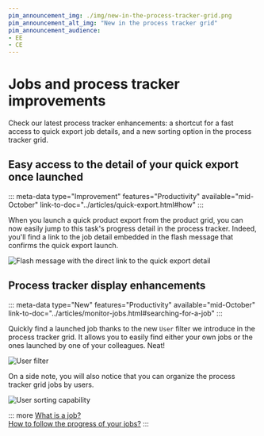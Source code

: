 ```yaml
---
pim_announcement_img: ./img/new-in-the-process-tracker-grid.png
pim_announcement_alt_img: "New in the process tracker grid"
pim_announcement_audience:
- EE
- CE
---
```


# Jobs and process tracker improvements

Check our latest process tracker enhancements: a shortcut for a fast access to quick export job details, and a new sorting option in the process tracker grid.

## Easy access to the detail of your quick export once launched
::: meta-data type="Improvement" features="Productivity" available="mid-October" link-to-doc="../articles/quick-export.html#how"
:::

When you launch a quick product export from the product grid, you can now easily jump to this task's progress detail in the process tracker. Indeed, you'll find a link to the job detail embedded in the flash message that confirms the quick export launch.

![Flash message with the direct link to the quick export detail](../img/flash-message-with-direct-link-to-the-quick-export-detail.png)

## Process tracker display enhancements
::: meta-data type="New" features="Productivity" available="mid-October" link-to-doc="../articles/monitor-jobs.html#searching-for-a-job"
:::

Quickly find a launched job thanks to the new `User` filter we introduce in the process tracker grid. It allows you to easily find either your own jobs or the ones launched by one of your colleagues. Neat!

![User filter](../img/user-filter-in-the-process-tracker.png)

On a side note, you will also notice that you can organize the process tracker grid jobs by users.

![User sorting capability](../img/user-sorting-capability-in-the-process-tracker.png)

::: more
[What is a job?](../articles/monitor-jobs.html#what-is-a-job)  
[How to follow the progress of your jobs?](../articles/monitor-jobs.html#how-to-monitor)
:::
